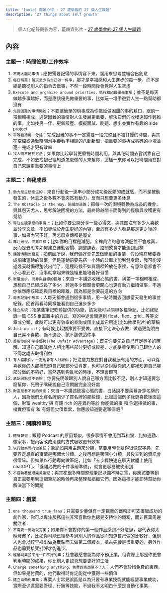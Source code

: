 ```yaml
---
title: '[note] 閱讀心得 - 27 歲學會的 27 個人生課題'
description: '27 things about self growth'
---
```


> 個人化紀錄觀影內容，薑餅資影片 - [27 歲學會的 27 個人生課題](https://youtu.be/bMWBtsJeLe8)

## 內容

### 主題一：時間管理/工作效率
1. `不用大腦記事情`；應把需要記得的事情寫下來，腦用來思考並組合出創意
2. `每日精華；每天至少為自己做一件事`，那才是幸福感和人生進步的每一步，而不是總是聽從別人的指令去做事，不然一段時間後會覺得人生空虛
3. `Execute and organize around priorties，執行和組織優先事項`；並不是每天做越多事越好，而是應該優先做重要的事，比如玩一堆手遊對人生一點幫助都沒有
4. `先從困難的事情開始`；不要讓簡單的瑣事成為你拖延做困難的事的藉口，跟前一項相輔相成，通常困難的事情對人生發展更重要，解決它們的收穫遠超作輕鬆的事，比如找另一伴、更新履歷、模擬面試、刷題、想出並實作有趣的 side project
5. `平等看待每一分鐘`；完成困難的事不一定需要一段完整且不被打擾的時間，與其在空檔或通勤時間滑手機看不相關的八卦新聞，把重要的事拆成零碎的小塊並逐一完成才更有效率
6. `找人而不是找方法`；如果你比起學習更重視時間利用，與其花時間去嘗試靠自己完成，不如去找個已經知道怎麼做的人來幫你，這樣一來你可以把時間用在對自己來說更重要的事情上

### 主題二：自我成長
1. `動力是主動產生的`；來自行動後一連串小部分成功後反饋的成就感，而不是被動發生的，休息之後多數不會突然有動力，反而只想要更多休息
2. `The Obstacle Is the Way，阻礙即道路`；把每一次的困境轉換為成長的機會，與其怨天尤人，思考解決困境的方法，最終跨越關卡而得到的經驗與收穫更有幫助
3. `專注在能掌控的事情上`；比如你要公開分享一些心得文，與其關注有多少人喜歡並分享文章，不如專注於產生更好的內容，至於有多少人看見那是更之後的事，如果內容不好，再怎麼宣傳都是廢文
4. `專注過程，而非目標`；比如你的目標是減肥，全神貫注的思考減肥並不會成真，反而是去思考如何建立運動習慣、調整課表、控制飲食才能達到目標
5. `讓習慣顯而易見`；如前面所說，我們偏好會先去做簡單的事情，假設現在我要養成規律運動的習慣，但是運動前要先搭一小時的公車才能到健身房，我可能沒過幾天就懶得整裝出門了，這種時候不如買個啞鈴放在家裡，有意無意都會不小心看到它，沒事就拿起來練幾組更能培養好習慣
6. `衡量進步，而非與目標的距離`；來自一本講述收穫心態的書，與第一項相輔相成，想想自己已經成長了多少、跨過多少難關會更開心也更有動力繼續做事，不過你依然應該確認與目標的距離，因為那是你要前進的方向
7. `每天記錄小故事`；人每天都會遇到很多事情，用一點時間去回想當天發生的事並紀錄，回首再看時同樣能看到自己進步多少
8. `建立系統`；指某些筆記軟體提供的功能，該功能可以關聯多篇筆記，比如我紀錄一篇 CSS 垂直置中的方式，寫的中途會關連到 float、flex、grid...等等文章或分類，此時可以更有效率的查詢或匯出成其它用途(比如教學影片)的草稿
9. `Just do it!`；有時候比起猶豫要不要做，直接下定決心去做，做過更能明白自己喜不喜歡、適不適合、該不該做這件事
10. `善用你的不平等優勢(The Unfair Advantage)`；首先你要先對自己有足夠多的瞭解，知道自己跟其他人相比哪些部分更好或較差，才能妥善使用自己跟他人的不同之處去取得利益
11. `有人喜歡你，一定也會有人討厭你`；把注意力放在對自我發展有用的方面，可以從喜歡你的人那裡知道自己哪部分受肯定，也可以從討厭你的人那裡知道自己哪部分做的不夠好，當然遇到狗亂吠的時後，不理會即可
12. `承認弱點並不丟臉`；你要先明確跟別人說自己哪方面比較不足，別人才知道要怎麼幫你，死鴨子嘴硬說自己沒問題完全沒好處
13. `財富是看不到的資產`；來自一本講述致富心態的書，白話說不要羨慕身穿名牌的人，因為他們比穿名牌前少了買名牌的那些錢，比起這個例子我更喜歡後面這個，財富 wealthy 與 有錢 rich 的差異約等於 你能做的事 和 你選擇做的事，樸實但富有 和 有錢但欠債累累，你應該知道要選哪個吧？

### 主題三：閱讀和筆記
1. `聽有聲書`；跟聽 Podcast 的原因類似，很多事情不會用到耳和腦，比如通勤、做家事，把內容改成用聽的方式吸收更有效率
2. `以行動為導向做筆記`；筆記如果用主題來分類，當要用時會變得很像查字典，先要界定想查的事情是哪個大分類、之後再想是哪個小分類，最後查到的資訊會很零碎。但如果以行動導向做筆記，比如「五步驟快速在聊天軟體上使用 chatGPT」、「養貓必做的十件事前準備」，就會更容易被使用到
3. `不要執著整理完美筆記`；與其花很多時間整理筆記以備不時之需，你應該要等到真正需要用到這個筆記的時候再來整理和組織它們，因為這樣才能即時幫助你解決當下的問題

### 主題四：創業
1. `One thousand true fans`；只需要少量但有一定數量的鐵粉即可支撐起成功的創作家，你可以專注服務這些非常喜歡你也總是支持你的鐵粉，而非百萬周邊關注者
2. `不需要一開始就完美`；如果你不會對你的第一個作品感到不好意思，那代表你太晚發佈了，比如你可能已經參考過別人的作品從而知道自己做的比較好，但別人也會以較早推出做為賣點而去做第二個版本，搶占先機是很重要的，另外作品也需要接受批評才能進步。
3. `經營副業並不是一件不好的事`；社會觀感會認為你不務正業，但實際上那是你更會利用時間的成果，你比別人更認真想要更好的生活
4. `Charge something anything，免費的東西幫不了人`；人們不會珍惜免費的東西，但如果是付費的，他們取得時肯定能從中獲得一些價值
5. `建立自動化事業`；專業人士常見誤區是以為只要有專業技能就能經營事業成功，實際至少還需要管理、行銷等技能，不過我不太明白什麼是自動化事業...
